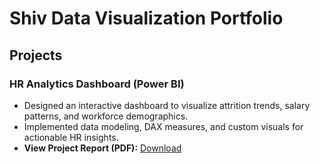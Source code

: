# Shiv Data Visualization Portfolio

## Projects

### HR Analytics Dashboard (Power BI)
- Designed an interactive dashboard to visualize attrition trends, salary patterns, and workforce demographics.
- Implemented data modeling, DAX measures, and custom visuals for actionable HR insights.
- **View Project Report (PDF):** [Download](https://github.com/shiva200510/Shiv-Data-Visualization/raw/main/HR_Analytics_Dashboard_Project_Report.pdf)
